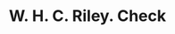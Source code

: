 ---
doi: 10.7916/D8M05HKB
date_other: '1900'
date_other_textual: 1900-1909
form: printed ephemera
genre:
- Checks (bank checks)
name:
- W. H. C. Riley
object_in_context_url: https://biggert.cul.columbia.edu/items/view/ave_biggert_01758
subject_hierarchical_geographic:
- Osborne, Kansas, United States
subject_name:
- W. H. C. Riley
title: W. H. C. Riley. Check
sort_title: W. H. C. Riley. Check
call_number: ave_biggert_01758
coordinates:
- 39.440555555555555,-98.69722222222222
pid: ave_biggert_01758
identifiers: ave_biggert_01758
thumbnail: https://derivativo-1.library.columbia.edu/iiif/2/ldpd:490872/full/!256,256/0/native.jpg
permalink: "/biggert/ave_biggert_01758/"
layout: iiif-image-page
---